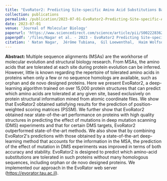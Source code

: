 ```yaml
---
title: "EvoRator2: Predicting Site-specific Amino Acid Substitutions Based on Protein Structural Information Using Deep Learning"
collection: publications
permalink: /publication/2023-07-01-EvoRator2-Predicting-Site-specific-Amino-Acid-Substitutions-Based-on-Protein-Structural-Information-Using-Deep-Learning
date: 2023-07-01
venue: 'Journal of Molecular Biology'
paperurl: 'https://www.sciencedirect.com/science/article/pii/S0022283623002401'
paperpdf: '/files/Nagar et al. - 2023 - EvoRator2 Predicting Site-specific Amino Acid Sub.pdf'
citation: ' Natan Nagar,  Jérôme Tubiana,  Gil Loewenthal,  Haim Wolfson,  Nir Ben,  Tal Pupko, &quot;EvoRator2: Predicting Site-specific Amino Acid Substitutions Based on Protein Structural Information Using Deep Learning.&quot; Journal of Molecular Biology, 2023.'
---
```

<b> Abstract: </b>Multiple sequence alignments (MSAs) are the workhorse of molecular evolution and structural biology research. From MSAs, the amino acids that are tolerated at each site during protein evolution can be inferred. However, little is known regarding the repertoire of tolerated amino acids in proteins when only a few or no sequence homologs are available, such as orphan and de novo designed proteins. Here we present EvoRator2, a deep-learning algorithm trained on over 15,000 protein structures that can predict which amino acids are tolerated at any given site, based exclusively on protein structural information mined from atomic coordinate files. We show that EvoRator2 obtained satisfying results for the prediction of position-weighted scoring matrices (PSSM). We further show that EvoRator2 obtained near state-of-the-art performance on proteins with high quality structures in predicting the effect of mutations in deep mutation scanning (DMS) experiments and that for certain DMS targets, EvoRator2 outperformed state-of-the-art methods. We also show that by combining EvoRator2′s predictions with those obtained by a state-of-the-art deep-learning method that accounts for the information in the MSA, the prediction of the effect of mutation in DMS experiments was improved in terms of both accuracy and stability. EvoRator2 is designed to predict which amino-acid substitutions are tolerated in such proteins without many homologous sequences, including orphan or de novo designed proteins. We implemented our approach in the EvoRator web server (https://evorator.tau.ac.il).
